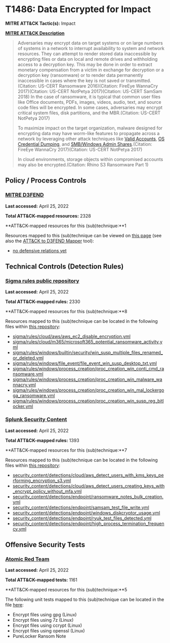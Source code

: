 # T1486: Data Encrypted for Impact
**MITRE ATT&CK Tactic(s):** Impact

**[MITRE ATT&CK Description](https://attack.mitre.org/techniques/T1486)**
<blockquote>Adversaries may encrypt data on target systems or on large numbers of systems in a network to interrupt availability to system and network resources. They can attempt to render stored data inaccessible by encrypting files or data on local and remote drives and withholding access to a decryption key. This may be done in order to extract monetary compensation from a victim in exchange for decryption or a decryption key (ransomware) or to render data permanently inaccessible in cases where the key is not saved or transmitted.(Citation: US-CERT Ransomware 2016)(Citation: FireEye WannaCry 2017)(Citation: US-CERT NotPetya 2017)(Citation: US-CERT SamSam 2018) In the case of ransomware, it is typical that common user files like Office documents, PDFs, images, videos, audio, text, and source code files will be encrypted. In some cases, adversaries may encrypt critical system files, disk partitions, and the MBR.(Citation: US-CERT NotPetya 2017)

To maximize impact on the target organization, malware designed for encrypting data may have worm-like features to propagate across a network by leveraging other attack techniques like [Valid Accounts](https://attack.mitre.org/techniques/T1078), [OS Credential Dumping](https://attack.mitre.org/techniques/T1003), and [SMB/Windows Admin Shares](https://attack.mitre.org/techniques/T1021/002).(Citation: FireEye WannaCry 2017)(Citation: US-CERT NotPetya 2017)

In cloud environments, storage objects within compromised accounts may also be encrypted.(Citation: Rhino S3 Ransomware Part 1)</blockquote>
## Policy / Process Controls
### [MITRE D3FEND](https://d3fend.mitre.org/)
**Last accessed:** April 25, 2022

**Total ATT&CK-mapped resources:** 2328

**ATT&CK-mapped resources for this (sub)technique:**1

Resources mapped to this (sub)technique can be viewed on [this page](https://d3fend.mitre.org/) (see also the [ATT&CK to D3FEND Mapper](https://d3fend.mitre.org/tools/attack-mapper) tool):

* [no defensive relations yet](https://d3fend.mitre.org/techniques/d3f:nodefensiverelationsyet)

## Technical Controls (Detection Rules)
### [Sigma rules public repository](https://github.com/SigmaHQ/sigma)
**Last accessed:** April 25, 2022

**Total ATT&CK-mapped rules:** 2330

**ATT&CK-mapped resources for this (sub)technique:**8

Resources mapped to this (sub)technique can be located in the following files within [this repository](https://github.com/SigmaHQ/sigma/tree/master/rules):

* [sigma/rules/cloud/aws/aws_ec2_disable_encryption.yml](https://github.com/SigmaHQ/sigma/blob/master/rules/cloud/aws/aws_ec2_disable_encryption.yml)
* [sigma/rules/cloud/m365/microsoft365_potential_ransomware_activity.yml](https://github.com/SigmaHQ/sigma/blob/master/rules/cloud/m365/microsoft365_potential_ransomware_activity.yml)
* [sigma/rules/windows/builtin/security/win_susp_multiple_files_renamed_or_deleted.yml](https://github.com/SigmaHQ/sigma/blob/master/rules/windows/builtin/security/win_susp_multiple_files_renamed_or_deleted.yml)
* [sigma/rules/windows/file_event/file_event_win_susp_desktop_txt.yml](https://github.com/SigmaHQ/sigma/blob/master/rules/windows/file_event/file_event_win_susp_desktop_txt.yml)
* [sigma/rules/windows/process_creation/proc_creation_win_conti_cmd_ransomware.yml](https://github.com/SigmaHQ/sigma/blob/master/rules/windows/process_creation/proc_creation_win_conti_cmd_ransomware.yml)
* [sigma/rules/windows/process_creation/proc_creation_win_malware_wannacry.yml](https://github.com/SigmaHQ/sigma/blob/master/rules/windows/process_creation/proc_creation_win_malware_wannacry.yml)
* [sigma/rules/windows/process_creation/proc_creation_win_mal_lockergoga_ransomware.yml](https://github.com/SigmaHQ/sigma/blob/master/rules/windows/process_creation/proc_creation_win_mal_lockergoga_ransomware.yml)
* [sigma/rules/windows/process_creation/proc_creation_win_susp_reg_bitlocker.yml](https://github.com/SigmaHQ/sigma/blob/master/rules/windows/process_creation/proc_creation_win_susp_reg_bitlocker.yml)

### [Splunk Security Content](https://github.com/splunk/security_content)
**Last accessed:** April 25, 2022

**Total ATT&CK-mapped rules:** 1393

**ATT&CK-mapped resources for this (sub)technique:**7

Resources mapped to this (sub)technique can be located in the following files within [this repository](https://github.com/splunk/security_content/tree/develop/detections):

* [security_content/detections/cloud/aws_detect_users_with_kms_keys_performing_encryption_s3.yml](https://github.com/splunk/security_content/blob/develop/detections/cloud/aws_detect_users_with_kms_keys_performing_encryption_s3.yml)
* [security_content/detections/cloud/aws_detect_users_creating_keys_with_encrypt_policy_without_mfa.yml](https://github.com/splunk/security_content/blob/develop/detections/cloud/aws_detect_users_creating_keys_with_encrypt_policy_without_mfa.yml)
* [security_content/detections/endpoint/ransomware_notes_bulk_creation.yml](https://github.com/splunk/security_content/blob/develop/detections/endpoint/ransomware_notes_bulk_creation.yml)
* [security_content/detections/endpoint/samsam_test_file_write.yml](https://github.com/splunk/security_content/blob/develop/detections/endpoint/samsam_test_file_write.yml)
* [security_content/detections/endpoint/windows_diskcryptor_usage.yml](https://github.com/splunk/security_content/blob/develop/detections/endpoint/windows_diskcryptor_usage.yml)
* [security_content/detections/endpoint/ryuk_test_files_detected.yml](https://github.com/splunk/security_content/blob/develop/detections/endpoint/ryuk_test_files_detected.yml)
* [security_content/detections/endpoint/high_process_termination_frequency.yml](https://github.com/splunk/security_content/blob/develop/detections/endpoint/high_process_termination_frequency.yml)


## Offensive Security Tests
### [Atomic Red Team](https://github.com/redcanaryco/atomic-red-team)
**Last accessed:** April 25, 2022

**Total ATT&CK-mapped tests:** 1161

**ATT&CK-mapped resources for this (sub)technique:**5

The following unit tests mapped to this (sub)technique can be located in the file [here](https://github.com/redcanaryco/atomic-red-team/tree/master/atomics/T1486/T1486.yaml):

* Encrypt files using gpg (Linux)
* Encrypt files using 7z (Linux)
* Encrypt files using ccrypt (Linux)
* Encrypt files using openssl (Linux)
* PureLocker Ransom Note

